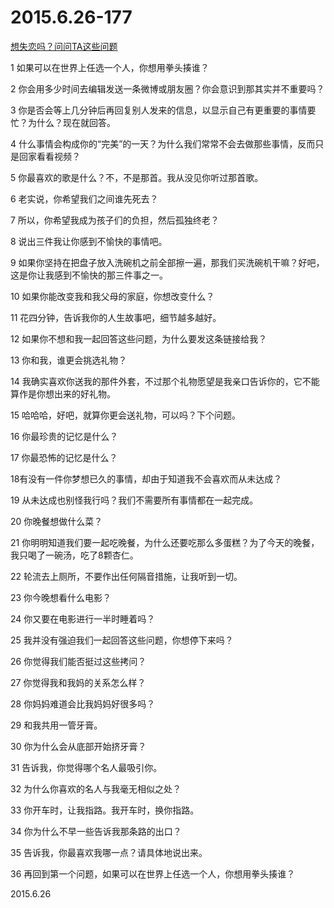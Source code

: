2015.6.26-177
=============
[想失恋吗？问问TA这些问题](http://mp.weixin.qq.com/s?__biz=MjM5MTIwOTI4MA==&mid=207619805&idx=1&sn=5d43a4907a9526e76c9bb914c7d3910a&scene=5#rd)

1 如果可以在世界上任选一个人，你想用拳头揍谁？

2 你会用多少时间去编辑发送一条微博或朋友圈？你会意识到那其实并不重要吗？

3 你是否会等上几分钟后再回复别人发来的信息，以显示自己有更重要的事情要忙？为什么？现在就回答。

4 什么事情会构成你的“完美”的一天？为什么我们常常不会去做那些事情，反而只是回家看看视频？

5 你最喜欢的歌是什么？不，不是那首。我从没见你听过那首歌。

6 老实说，你希望我们之间谁先死去？

7 所以，你希望我成为孩子们的负担，然后孤独终老？

8 说出三件我让你感到不愉快的事情吧。

9 如果你坚持在把盘子放入洗碗机之前全部擦一遍，那我们买洗碗机干嘛？好吧，这是你让我感到不愉快的那三件事之一。

10 如果你能改变我和我父母的家庭，你想改变什么？

11 花四分钟，告诉我你的人生故事吧，细节越多越好。

12 如果你不想和我一起回答这些问题，为什么要发这条链接给我？

13 你和我，谁更会挑选礼物？

14 我确实喜欢你送我的那件外套，不过那个礼物愿望是我亲口告诉你的，它不能算作是你想出来的好礼物。

15 哈哈哈，好吧，就算你更会送礼物，可以吗？下个问题。

16 你最珍贵的记忆是什么？

17 你最恐怖的记忆是什么？

18有没有一件你梦想已久的事情，却由于知道我不会喜欢而从未达成？

19 从未达成也别怪我行吗？我们不需要所有事情都在一起完成。

20 你晚餐想做什么菜？

21 你明明知道我们要一起吃晚餐，为什么还要吃那么多蛋糕？为了今天的晚餐，我只喝了一碗汤，吃了8颗杏仁。

22 轮流去上厕所，不要作出任何隔音措施，让我听到一切。

23 你今晚想看什么电影？

24 你又要在电影进行一半时睡着吗？

25 我并没有强迫我们一起回答这些问题，你想停下来吗？

26 你觉得我们能否挺过这些拷问？

27 你觉得我和我妈的关系怎么样？

28 你妈妈难道会比我妈妈好很多吗？

29 和我共用一管牙膏。

30 你为什么会从底部开始挤牙膏？

31 告诉我，你觉得哪个名人最吸引你。

32 为什么你喜欢的名人与我毫无相似之处？

33 你开车时，让我指路。我开车时，换你指路。

34 你为什么不早一些告诉我那条路的出口？

35 告诉我，你最喜欢我哪一点？请具体地说出来。

36 再回到第一个问题，如果可以在世界上任选一个人，你想用拳头揍谁？

2015.6.26